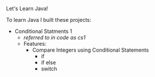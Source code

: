 Let's Learn Java!

To learn Java I built these projects:
- Conditional Statments 1
  - _referred to in code as cs1_
  - Features:
    - Compare Integers using Conditional Statements
      - if
      - if else
      - switch
